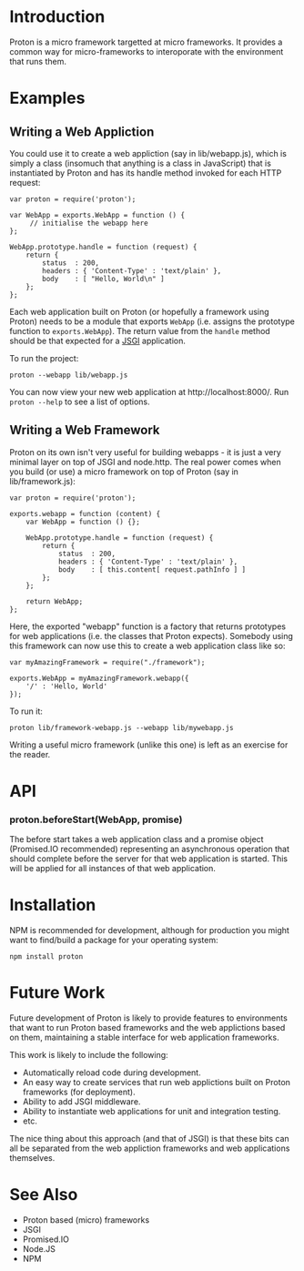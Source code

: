 Introduction
============

Proton is a micro framework targetted at micro frameworks. It provides a common way for micro-frameworks to interoporate with the environment that runs them.

Examples
========

Writing a Web Appliction
------------------------

You could use it to create a web appliction (say in lib/webapp.js), which is simply a class (insomuch that anything is a class in JavaScript) that is instantiated by Proton and has its handle method invoked for each HTTP request:

    var proton = require('proton');
    
    var WebApp = exports.WebApp = function () {
         // initialise the webapp here
    };
    
    WebApp.prototype.handle = function (request) {
        return {
            status  : 200,
            headers : { 'Content-Type' : 'text/plain' },
            body    : [ "Hello, World\n" ]
        };
    };
    
Each web application built on Proton (or hopefully a framework using Proton) needs to be a module that exports <code>WebApp</code> (i.e. assigns the prototype function to <code>exports.WebApp</code>). The return value from the <code>handle</code> method should be that expected for a <a href="http://wiki.commonjs.org/wiki/JSGI/Level0/A/Draft2">JSGI</a> application.

To run the project:

    proton --webapp lib/webapp.js

You can now view your new web application at http://localhost:8000/. Run <code>proton --help</code> to see a list of options.

Writing a Web Framework
-----------------------

Proton on its own isn't very useful for building webapps - it is just a very minimal layer on top of JSGI and node.http. The real power comes when you build (or use) a micro framework on top of Proton (say in lib/framework.js):

    var proton = require('proton');
    
    exports.webapp = function (content) {
        var WebApp = function () {};
        
        WebApp.prototype.handle = function (request) {
            return {
                status  : 200,
                headers : { 'Content-Type' : 'text/plain' },
                body    : [ this.content[ request.pathInfo ] ]
            };
        };
        
        return WebApp;
    };

Here, the exported "webapp" function is a factory that returns prototypes for web applications (i.e. the classes that Proton expects). Somebody using this framework can now use this to create a web application class like so:

    var myAmazingFramework = require("./framework");
    
    exports.WebApp = myAmazingFramework.webapp({
        '/' : 'Hello, World'
    });

To run it:

    proton lib/framework-webapp.js --webapp lib/mywebapp.js

Writing a useful micro framework (unlike this one) is left as an exercise for the reader.

API
===

### proton.beforeStart(WebApp, promise)

The before start takes a web application class and a promise object (Promised.IO recommended) representing an asynchronous operation that should complete before the server for that web application is started. This will be applied for all instances of that web application.

Installation
============

NPM is recommended for development, although for production you might want to find/build a package for your operating system:

    npm install proton

Future Work
===========

Future development of Proton is likely to provide features to environments that want to run Proton based frameworks and the web applictions based on them, maintaining a stable interface for web application frameworks.

This work is likely to include the following:

* Automatically reload code during development.
* An easy way to create services that run web applictions built on Proton frameworks (for deployment).
* Ability to add JSGI middleware.
* Ability to instantiate web applications for unit and integration testing.
* etc.

The nice thing about this approach (and that of JSGI) is that these bits can all be separated from the web appliction frameworks and web applications themselves.

See Also
========

* Proton based (micro) frameworks
* JSGI
* Promised.IO
* Node.JS
* NPM
